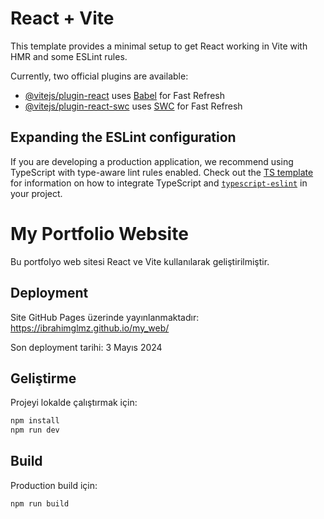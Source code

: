 # React + Vite

This template provides a minimal setup to get React working in Vite with HMR and some ESLint rules.

Currently, two official plugins are available:

- [@vitejs/plugin-react](https://github.com/vitejs/vite-plugin-react/blob/main/packages/plugin-react) uses [Babel](https://babeljs.io/) for Fast Refresh
- [@vitejs/plugin-react-swc](https://github.com/vitejs/vite-plugin-react/blob/main/packages/plugin-react-swc) uses [SWC](https://swc.rs/) for Fast Refresh

## Expanding the ESLint configuration

If you are developing a production application, we recommend using TypeScript with type-aware lint rules enabled. Check out the [TS template](https://github.com/vitejs/vite/tree/main/packages/create-vite/template-react-ts) for information on how to integrate TypeScript and [`typescript-eslint`](https://typescript-eslint.io) in your project.

# My Portfolio Website

Bu portfolyo web sitesi React ve Vite kullanılarak geliştirilmiştir.

## Deployment

Site GitHub Pages üzerinde yayınlanmaktadır:
https://ibrahimglmz.github.io/my_web/

Son deployment tarihi: 3 Mayıs 2024

## Geliştirme

Projeyi lokalde çalıştırmak için:

```bash
npm install
npm run dev
```

## Build

Production build için:

```bash
npm run build
```
